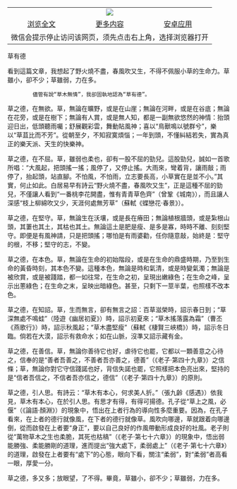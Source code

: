 

<table>
  <tr>
    <td align="center" colspan="3">
      <a href="https://github.com/ogate/ogate/blob/master/README.md"><img src="https://cloud.githubusercontent.com/assets/11880933/13434984/f430fae2-e012-11e5-814f-c2df1e82b247.jpg"/></a>
    </td>
  </tr>
  <tr>
    <td align="center">
      <a href="https://s3.ap-south-1.amazonaws.com/ogatem/oGate.htm?c817862&from=oNote">浏览全文</a>
    </td>
    <td align="center">
      <a href="https://s3.ap-south-1.amazonaws.com/ogatem/oGate.htm?from=oNote">更多内容</a>
    </td>
    <td align="center">
      <a href="https://raw.githubusercontent.com/ogate/up/master/ogate.apk">安卓应用</a>
    </td>
  </tr>
  <tr>
    <td align="center" colspan="3">
      微信会提示停止访问该网页，须先点击右上角，选择浏览器打开
    </td>
  </tr>
</table>    


草有德


看到這篇文章，我想起了野火燒不盡，春風吹又生，不得不佩服小草的生命力。草雖小，卻不少；草雖弱，力在多。
    
            
            儘管有說“草木無情”，我卻固執地認為“草有德”。




            

            
草之德，在無欲。草，無論在曠野，或是在山崖；無論在河畔，或是在谷底；無論在花旁，或是在樹下；無論有人賞，或是無人知，都是一副無欲悠然的神情：抬頭迎日出，低頭聽雨囑；舒展觀彩雲，舞動貼風神；喜以“鳥獸鳴以號群兮”，樂以“草苴比而不芳”。從朝至夕，不知寂寞煩惱；一年到頭，不懂糾結若失，實為真正的樂天派、天生的快樂神。


草之德，在不屈。草，雖弱也柔也，卻有一股不屈的勁兒。這股勁兒，誠如一首歌所唱：“大風起，把頭搖一搖；風停了，又停止搖。大雨來，彎着背，讓雨敲；雨停了，抬起頭，站直腳。不怕風，不怕雨，立志要長高，小草實在是並不小。”其實，何止如此。白居易早有詩云“野火燒不盡，春風吹又生”，正是這種不屈的勁兒，不僅讓人看到“一番桃李花開盡，惟有青青草色齊”（曾鞏《城南》），而且讓人深感“枝上柳綿吹又少，天涯何處無芳草”（蘇軾《蝶戀花·春景》）。


草之德，在堅守。草，無論生在沃壤，或是長在瘠田；無論植根牆頭，或是紮根山頭，其萋也其土，其枯也其土。無論這土是肥是瘦、是多是寡，時時不離、刻刻堅守。即便是有風神請，只是把頭搖；哪怕是有雨婆勸，任你隨意敲，始終是：堅守的根，不移；堅守的志，不變。





草之德，在本色。草，無論在生命的初始階段，或是在生命的鼎盛時期，乃至到生命的黃昏時刻，其本色不變。這種本色，無論是時和氣清，或是時變氣濁；無論是被欣賞，或是被踐踏，都一如往常，在生命之初，呈現出嫩綠色；在生命之峰，呈示出蔥綠色；在生命之末，呈映出暗綠色。甚至，只剩下一莖半葉，也照樣不改本色。


草之德，在知詔。草，生而無言，卻有無言之詔：百草滋榮時，詔示春日到；“草深無處不鳴蛙”（陸遊《幽居初夏》）時，詔示初夏來；“草木搖落露為霜”（曹丕《燕歌行》）時，詔示秋風起；“草木盡堅瘦”（蘇軾《棲賢三峽橋》）時，詔示冬日臨。倘若在大漠，詔示有救命水；如在山脈，沒準又詔示藏有金。


草之德，在善信。草，無論你善待它也好，虐待它也罷，它都以一顆善意之心待之，信奉的是“善者吾善之，不善者吾亦善之，德善”（《老子·第四十九章》）之信條；草，無論你對它守信踐諾也好，背信失諾也罷，它照樣把本色亮出來，堅持的是“信者吾信之，不信者吾亦信之，德信”（《老子·第四十九章》）的原則。


草之德，引人思。有詩云：“草木有本心，何求美人折。”（張九齡《感遇》）依我見，草木有本心，在於引人思。有思才有得，有得可揚德。孔子從“草上之風，必偃”（《論語·顏淵》）的現象中，悟出在上者行為的導向性多麼重要。因為，在孔子看來，在上者的德行就像風，在下者的德行就像草。風吹向哪邊，草就跟着向哪邊倒，從而啟發在上者要“身正”，要以自己良好的作風帶動形成良好的社風。老子則從“萬物草木之生也柔脆，其死也枯槁”（《老子·第七十六章》）的現象中，悟出弱能勝強、柔能勝剛的道理，進而提出“強大處下，柔弱處上”（《老子·第七十六章》）的道理，啟發在上者要有“處下”的心態，眼向下看，關注“柔弱”，對“柔弱”者高看一眼，厚愛一分。




            

            
草之德，多又多；放眼望，了不得。畢竟，草雖小，卻不少；草雖弱，力在多。



